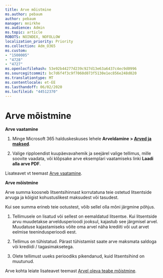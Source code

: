 ```yaml
---
title: Arve mõistmine
ms.author: pebaum
author: pebaum
manager: mnirkhe
ms.audience: Admin
ms.topic: article
ROBOTS: NOINDEX, NOFOLLOW
localization_priority: Priority
ms.collection: Adm_O365
ms.custom:
- "1500005"
- "4728"
- "4727"
ms.openlocfilehash: 53e92b44277d239c927d13e63a6437c4ec9d0996
ms.sourcegitcommit: bc7d6f4f3c9f7060d073f5130e1ec856e248d020
ms.translationtype: MT
ms.contentlocale: et-EE
ms.lasthandoff: 06/02/2020
ms.locfileid: "44512370"
---
```

# <a name="understand-your-bill"></a>Arve mõistmine

**Arve vaatamine**

1. Minge Microsoft 365 halduskeskuses lehele **Arveldamine > [Arved ja maksed](https://go.microsoft.com/fwlink/p/?linkid=848039)**.

2. Valige ripploendist kuupäevavahemik ja seejärel valige tellimus, mille soovite vaadata, või klõpsake arve eksemplari vaatamiseks linki **Laadi alla arve PDF**.

Lisateavet vt teemast [Arve vaatamine](https://docs.microsoft.com/microsoft-365/commerce/billing-and-payments/view-your-bill-or-invoice).

**Arve mõistmine**

Arve summa koosneb litsentsihinnast korrutatuna teie ostetud litsentside arvuga ja kõigist kohustuslikest maksudest või tasudest.

Kui see summa erineb teie ootustest, võib sellel olla mõni järgmine põhjus.

1. Tellimusele on lisatud või sellest on eemaldatud litsentse. Kui litsentside arvu muudetakse arveldusperioodi jooksul, kajastub see järgmisel arvel.  Muudatuse kajastamiseks võite oma arvel näha krediiti või uut arvet eelmise teenindusperioodi eest.

2. Tellimus on tühistatud.  Pärast tühistamist saate arve maksmata saldoga või krediidi / tagasimaksetega.

3. Olete tellimust uueks perioodiks pikendanud, kuid litsentsihind on muutunud.  

Arve kohta leiate lisateavet teemast [Arvel oleva teabe mõistmine](https://support.office.com/article/Understand-your-invoice-for-Office-365-for-business-0724b428-fb59-4962-8c37-6674166d7507).
